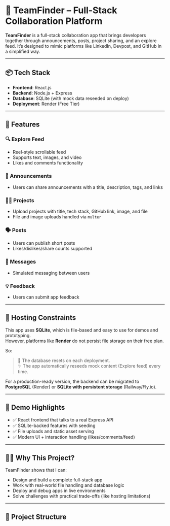 # 🚀 TeamFinder – Full-Stack Collaboration Platform

**TeamFinder** is a full-stack collaboration app that brings developers together through announcements, posts, project sharing, and an explore feed. It’s designed to mimic platforms like LinkedIn, Devpost, and GitHub in a simplified way.

---

## 📦 Tech Stack

- **Frontend**: React.js
- **Backend**: Node.js + Express
- **Database**: SQLite (with mock data reseeded on deploy)
- **Deployment**: Render (Free Tier)

---

## 🎯 Features

### 🔍 Explore Feed
- Reel-style scrollable feed
- Supports text, images, and video
- Likes and comments functionality

### 📢 Announcements
- Users can share announcements with a title, description, tags, and links

### 🧑‍💻 Projects
- Upload projects with title, tech stack, GitHub link, image, and file
- File and image uploads handled via `multer`

### 🗣️ Posts
- Users can publish short posts
- Likes/dislikes/share counts supported

### 💬 Messages
- Simulated messaging between users

### 💡 Feedback
- Users can submit app feedback

---

## 🔐 Hosting Constraints

This app uses **SQLite**, which is file-based and easy to use for demos and prototyping.  
However, platforms like **Render** do not persist file storage on their free plan.  

So:

> 🔁 The database resets on each deployment.  
> ✨ The app automatically reseeds mock content (Explore feed) every time.

For a production-ready version, the backend can be migrated to **PostgreSQL** (Render) or **SQLite with persistent storage** (Railway/Fly.io).

---

## 📸 Demo Highlights

- ✅ React frontend that talks to a real Express API
- ✅ SQLite-backed features with seeding
- ✅ File uploads and static asset serving
- ✅ Modern UI + interaction handling (likes/comments/feed)

---

## 🧑‍💼 Why This Project?

TeamFinder shows that I can:
- Design and build a complete full-stack app
- Work with real-world file handling and database logic
- Deploy and debug apps in live environments
- Solve challenges with practical trade-offs (like hosting limitations)

---

## 📂 Project Structure

